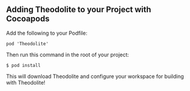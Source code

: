 <block class="cocoapods" />

## Adding Theodolite to your Project with Cocoapods

Add the following to your Podfile:

```
pod 'Theodolite'
```

Then run this command in the root of your project:

```
$ pod install
```

This will download Theodolite and configure your workspace for building with Theodolite!
